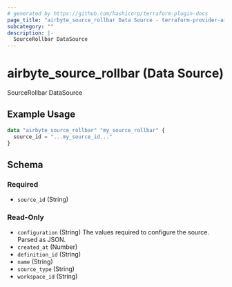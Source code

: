 ```yaml
---
# generated by https://github.com/hashicorp/terraform-plugin-docs
page_title: "airbyte_source_rollbar Data Source - terraform-provider-airbyte"
subcategory: ""
description: |-
  SourceRollbar DataSource
---
```


# airbyte_source_rollbar (Data Source)

SourceRollbar DataSource

## Example Usage

```terraform
data "airbyte_source_rollbar" "my_source_rollbar" {
  source_id = "...my_source_id..."
}
```

<!-- schema generated by tfplugindocs -->
## Schema

### Required

- `source_id` (String)

### Read-Only

- `configuration` (String) The values required to configure the source. Parsed as JSON.
- `created_at` (Number)
- `definition_id` (String)
- `name` (String)
- `source_type` (String)
- `workspace_id` (String)
